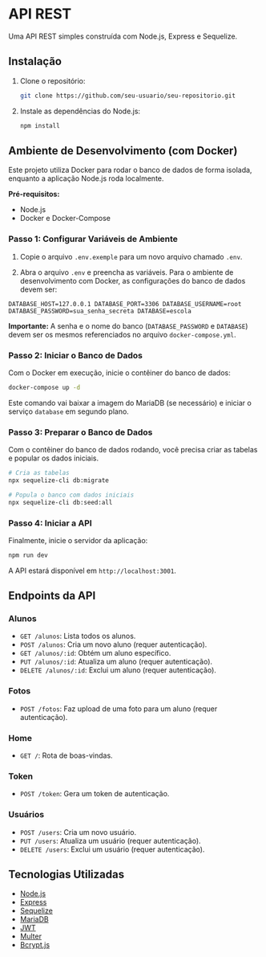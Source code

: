 # API REST

Uma API REST simples construída com Node.js, Express e Sequelize.

## Instalação

1. Clone o repositório:

   ```bash
   git clone https://github.com/seu-usuario/seu-repositorio.git
   ```

2. Instale as dependências do Node.js:

   ```bash
   npm install
   ```

## Ambiente de Desenvolvimento (com Docker)

Este projeto utiliza Docker para rodar o banco de dados de forma isolada, enquanto a aplicação Node.js roda localmente.

**Pré-requisitos:**

- Node.js
- Docker e Docker-Compose

### Passo 1: Configurar Variáveis de Ambiente

1. Copie o arquivo `.env.exemple` para um novo arquivo chamado `.env`.

2. Abra o arquivo `.env` e preencha as variáveis. Para o ambiente de desenvolvimento com Docker, as configurações do banco de dados devem ser:

`DATABASE_HOST=127.0.0.1
 DATABASE_PORT=3306
 DATABASE_USERNAME=root
 DATABASE_PASSWORD=sua_senha_secreta
 DATABASE=escola`

**Importante:** A senha e o nome do banco (`DATABASE_PASSWORD` e `DATABASE`) devem ser os mesmos referenciados no arquivo `docker-compose.yml`.

### Passo 2: Iniciar o Banco de Dados

Com o Docker em execução, inicie o contêiner do banco de dados:

```bash
docker-compose up -d
```

Este comando vai baixar a imagem do MariaDB (se necessário) e iniciar o serviço `database` em segundo plano.

### Passo 3: Preparar o Banco de Dados

Com o contêiner do banco de dados rodando, você precisa criar as tabelas e popular os dados iniciais.

```bash
# Cria as tabelas
npx sequelize-cli db:migrate

# Popula o banco com dados iniciais
npx sequelize-cli db:seed:all
```

### Passo 4: Iniciar a API

Finalmente, inicie o servidor da aplicação:

```bash
npm run dev
```

A API estará disponível em `http://localhost:3001`.

## Endpoints da API

### Alunos

- `GET /alunos`: Lista todos os alunos.
- `POST /alunos`: Cria um novo aluno (requer autenticação).
- `GET /alunos/:id`: Obtém um aluno específico.
- `PUT /alunos/:id`: Atualiza um aluno (requer autenticação).
- `DELETE /alunos/:id`: Exclui um aluno (requer autenticação).

### Fotos

- `POST /fotos`: Faz upload de uma foto para um aluno (requer autenticação).

### Home

- `GET /`: Rota de boas-vindas.

### Token

- `POST /token`: Gera um token de autenticação.

### Usuários

- `POST /users`: Cria um novo usuário.
- `PUT /users`: Atualiza um usuário (requer autenticação).
- `DELETE /users`: Exclui um usuário (requer autenticação).

## Tecnologias Utilizadas

- [Node.js](https://nodejs.org/)
- [Express](https://expressjs.com/)
- [Sequelize](https://sequelize.org/)
- [MariaDB](https://mariadb.org/)
- [JWT](https://jwt.io/)
- [Multer](https://github.com/expressjs/multer)
- [Bcrypt.js](https://github.com/kelektiv/bcrypt.js)
